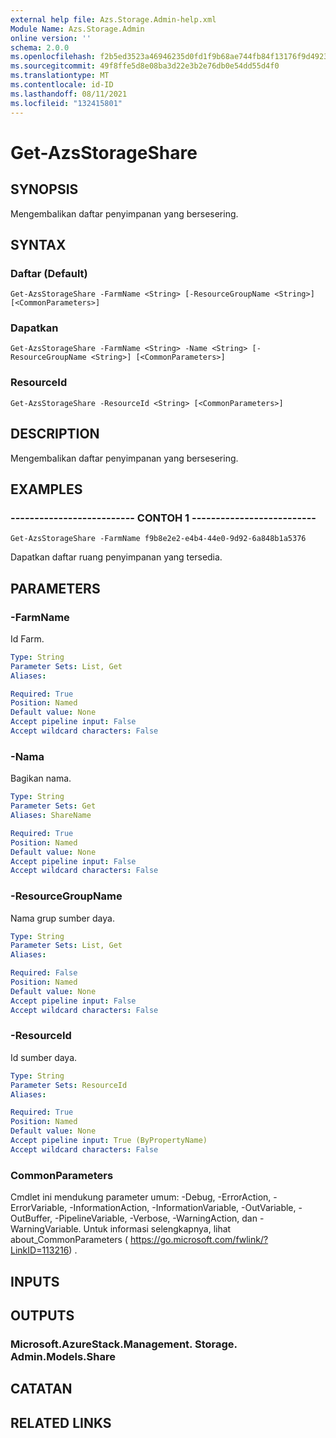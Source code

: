 ```yaml
---
external help file: Azs.Storage.Admin-help.xml
Module Name: Azs.Storage.Admin
online version: ''
schema: 2.0.0
ms.openlocfilehash: f2b5ed3523a46946235d0fd1f9b68ae744fb84f13176f9d4923c4024143a4d58
ms.sourcegitcommit: 49f8ffe5d8e08ba3d22e3b2e76db0e54dd55d4f0
ms.translationtype: MT
ms.contentlocale: id-ID
ms.lasthandoff: 08/11/2021
ms.locfileid: "132415801"
---
```

# Get-AzsStorageShare

## SYNOPSIS
Mengembalikan daftar penyimpanan yang bersesering.

## SYNTAX

### Daftar (Default)
```
Get-AzsStorageShare -FarmName <String> [-ResourceGroupName <String>] [<CommonParameters>]
```

### Dapatkan
```
Get-AzsStorageShare -FarmName <String> -Name <String> [-ResourceGroupName <String>] [<CommonParameters>]
```

### ResourceId
```
Get-AzsStorageShare -ResourceId <String> [<CommonParameters>]
```

## DESCRIPTION
Mengembalikan daftar penyimpanan yang bersesering.

## EXAMPLES

### -------------------------- CONTOH 1 --------------------------
```
Get-AzsStorageShare -FarmName f9b8e2e2-e4b4-44e0-9d92-6a848b1a5376
```

Dapatkan daftar ruang penyimpanan yang tersedia.

## PARAMETERS

### -FarmName
Id Farm.

```yaml
Type: String
Parameter Sets: List, Get
Aliases: 

Required: True
Position: Named
Default value: None
Accept pipeline input: False
Accept wildcard characters: False
```

### -Nama
Bagikan nama.

```yaml
Type: String
Parameter Sets: Get
Aliases: ShareName

Required: True
Position: Named
Default value: None
Accept pipeline input: False
Accept wildcard characters: False
```

### -ResourceGroupName
Nama grup sumber daya.

```yaml
Type: String
Parameter Sets: List, Get
Aliases: 

Required: False
Position: Named
Default value: None
Accept pipeline input: False
Accept wildcard characters: False
```

### -ResourceId
Id sumber daya.

```yaml
Type: String
Parameter Sets: ResourceId
Aliases: 

Required: True
Position: Named
Default value: None
Accept pipeline input: True (ByPropertyName)
Accept wildcard characters: False
```

### CommonParameters
Cmdlet ini mendukung parameter umum: -Debug, -ErrorAction, -ErrorVariable, -InformationAction, -InformationVariable, -OutVariable, -OutBuffer, -PipelineVariable, -Verbose, -WarningAction, dan -WarningVariable. Untuk informasi selengkapnya, lihat about_CommonParameters ( https://go.microsoft.com/fwlink/?LinkID=113216) .

## INPUTS

## OUTPUTS

### Microsoft.AzureStack.Management. Storage. Admin.Models.Share

## CATATAN

## RELATED LINKS

